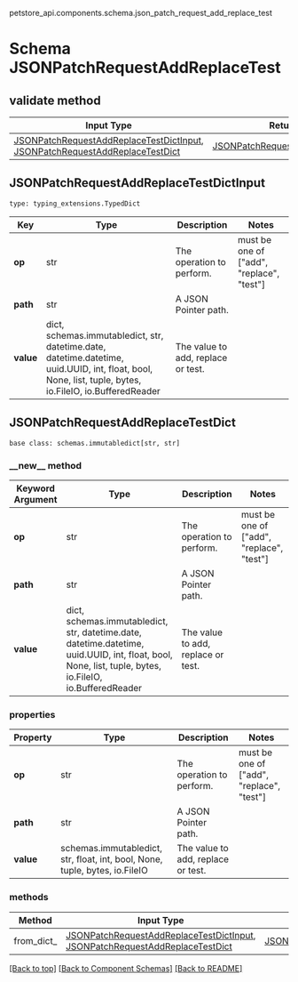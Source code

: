 petstore_api.components.schema.json_patch_request_add_replace_test
# Schema JSONPatchRequestAddReplaceTest

## validate method
Input Type | Return Type | Notes
------------ | ------------- | -------------
[JSONPatchRequestAddReplaceTestDictInput](#jsonpatchrequestaddreplacetestdictinput), [JSONPatchRequestAddReplaceTestDict](#jsonpatchrequestaddreplacetestdict) | [JSONPatchRequestAddReplaceTestDict](#jsonpatchrequestaddreplacetestdict) |

## JSONPatchRequestAddReplaceTestDictInput
```
type: typing_extensions.TypedDict
```
Key | Type |  Description | Notes
------------ | ------------- | ------------- | -------------
**op** | str | The operation to perform. | must be one of ["add", "replace", "test"]
**path** | str | A JSON Pointer path. |
**value** | dict, schemas.immutabledict, str, datetime.date, datetime.datetime, uuid.UUID, int, float, bool, None, list, tuple, bytes, io.FileIO, io.BufferedReader | The value to add, replace or test. |

## JSONPatchRequestAddReplaceTestDict
```
base class: schemas.immutabledict[str, str]

```
### &lowbar;&lowbar;new&lowbar;&lowbar; method
Keyword Argument | Type | Description | Notes
---------------- | ---- | ----------- | -----
**op** | str | The operation to perform. | must be one of ["add", "replace", "test"]
**path** | str | A JSON Pointer path. |
**value** | dict, schemas.immutabledict, str, datetime.date, datetime.datetime, uuid.UUID, int, float, bool, None, list, tuple, bytes, io.FileIO, io.BufferedReader | The value to add, replace or test. |

### properties
Property | Type | Description | Notes
-------- | ---- | ----------- | -----
**op** | str | The operation to perform. | must be one of ["add", "replace", "test"]
**path** | str | A JSON Pointer path. |
**value** | schemas.immutabledict, str, float, int, bool, None, tuple, bytes, io.FileIO | The value to add, replace or test. |

### methods
Method | Input Type | Return Type | Notes
------ | ---------- | ----------- | ------
from_dict_ | [JSONPatchRequestAddReplaceTestDictInput](#jsonpatchrequestaddreplacetestdictinput), [JSONPatchRequestAddReplaceTestDict](#jsonpatchrequestaddreplacetestdict) | [JSONPatchRequestAddReplaceTestDict](#jsonpatchrequestaddreplacetestdict) | a constructor

[[Back to top]](#top) [[Back to Component Schemas]](../../../README.md#Component-Schemas) [[Back to README]](../../../README.md)
